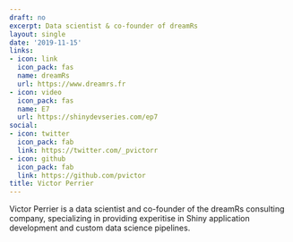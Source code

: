 ```yaml
---
draft: no
excerpt: Data scientist & co-founder of dreamRs
layout: single
date: '2019-11-15'
links:
- icon: link
  icon_pack: fas
  name: dreamRs
  url: https://www.dreamrs.fr
- icon: video
  icon_pack: fas
  name: E7
  url: https://shinydevseries.com/ep7
social:
- icon: twitter
  icon_pack: fab
  link: https://twitter.com/_pvictorr
- icon: github
  icon_pack: fab
  link: https://github.com/pvictor
title: Victor Perrier
---
```


Victor Perrier is a data scientist and co-founder of the dreamRs consulting company, specializing in providing experitise in Shiny application development and custom data science pipelines.

